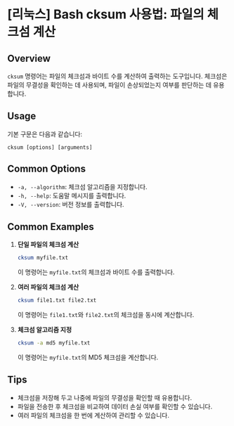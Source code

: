 # [리눅스] Bash cksum 사용법: 파일의 체크섬 계산

## Overview
`cksum` 명령어는 파일의 체크섬과 바이트 수를 계산하여 출력하는 도구입니다. 체크섬은 파일의 무결성을 확인하는 데 사용되며, 파일이 손상되었는지 여부를 판단하는 데 유용합니다.

## Usage
기본 구문은 다음과 같습니다:
```
cksum [options] [arguments]
```

## Common Options
- `-a, --algorithm`: 체크섬 알고리즘을 지정합니다.
- `-h, --help`: 도움말 메시지를 출력합니다.
- `-V, --version`: 버전 정보를 출력합니다.

## Common Examples
1. **단일 파일의 체크섬 계산**
   ```bash
   cksum myfile.txt
   ```
   이 명령어는 `myfile.txt`의 체크섬과 바이트 수를 출력합니다.

2. **여러 파일의 체크섬 계산**
   ```bash
   cksum file1.txt file2.txt
   ```
   이 명령어는 `file1.txt`와 `file2.txt`의 체크섬을 동시에 계산합니다.

3. **체크섬 알고리즘 지정**
   ```bash
   cksum -a md5 myfile.txt
   ```
   이 명령어는 `myfile.txt`의 MD5 체크섬을 계산합니다.

## Tips
- 체크섬을 저장해 두고 나중에 파일의 무결성을 확인할 때 유용합니다.
- 파일을 전송한 후 체크섬을 비교하여 데이터 손실 여부를 확인할 수 있습니다.
- 여러 파일의 체크섬을 한 번에 계산하여 관리할 수 있습니다.